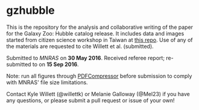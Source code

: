 gzhubble
==========
This is the repository for the analysis and collaborative writing of the paper for the Galaxy Zoo: Hubble catalog release. It includes data and images started from citizen science workshop in Taiwan at [this repo](https://github.com/CitizenScienceInAstronomyWorkshop/gz_ferengi_bias). Use of any of the materials are requested to cite Willett et al. (submitted).

Submitted to _MNRAS_ on __30 May 2016__. Received referee report; re-submitted to on __15 Sep 2016__. 

Note: run all figures through [PDFCompressor](http://pdfcompressor.com) before submission to comply with MNRAS' file size limitations. 

Contact Kyle Willett (@willettk) or Melanie Galloway (@Mel23) if you have any questions, or please submit a pull request or issue of your own!
